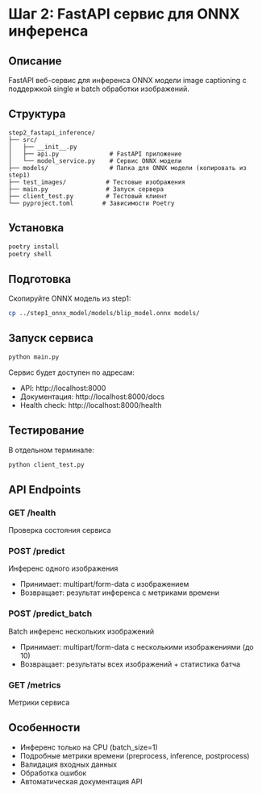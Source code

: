# Шаг 2: FastAPI сервис для ONNX инференса

## Описание

FastAPI веб-сервис для инференса ONNX модели image captioning с поддержкой single и batch обработки изображений.

## Структура

```
step2_fastapi_inference/
├── src/
│   ├── __init__.py
│   ├── api.py              # FastAPI приложение
│   └── model_service.py    # Сервис ONNX модели
├── models/                 # Папка для ONNX модели (копировать из step1)
├── test_images/           # Тестовые изображения
├── main.py                # Запуск сервера
├── client_test.py         # Тестовый клиент
└── pyproject.toml        # Зависимости Poetry
```

## Установка

```bash
poetry install
poetry shell
```

## Подготовка

Скопируйте ONNX модель из step1:
```bash
cp ../step1_onnx_model/models/blip_model.onnx models/
```

## Запуск сервиса

```bash
python main.py
```

Сервис будет доступен по адресам:
- API: http://localhost:8000
- Документация: http://localhost:8000/docs
- Health check: http://localhost:8000/health

## Тестирование

В отдельном терминале:
```bash
python client_test.py
```

## API Endpoints

### GET /health
Проверка состояния сервиса

### POST /predict
Инференс одного изображения
- Принимает: multipart/form-data с изображением
- Возвращает: результат инференса с метриками времени

### POST /predict_batch
Batch инференс нескольких изображений
- Принимает: multipart/form-data с несколькими изображениями (до 10)
- Возвращает: результаты всех изображений + статистика батча

### GET /metrics
Метрики сервиса

## Особенности

- Инференс только на CPU (batch_size=1)
- Подробные метрики времени (preprocess, inference, postprocess)
- Валидация входных данных
- Обработка ошибок
- Автоматическая документация API
